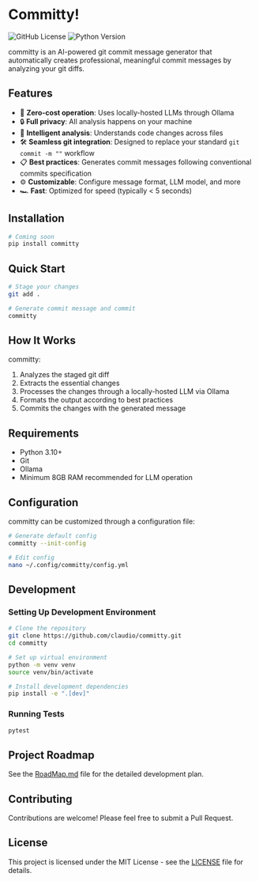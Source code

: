 # Committy!

![GitHub License](https://img.shields.io/github/license/claudio/committy)
![Python Version](https://img.shields.io/badge/python-3.10%2B-blue)

committy is an AI-powered git commit message generator that automatically creates professional, meaningful commit messages by analyzing your git diffs.

## Features

- 🚀 **Zero-cost operation**: Uses locally-hosted LLMs through Ollama
- 🔒 **Full privacy**: All analysis happens on your machine
- 🧠 **Intelligent analysis**: Understands code changes across files
- 🛠️ **Seamless git integration**: Designed to replace your standard `git commit -m ""` workflow
- 📋 **Best practices**: Generates commit messages following conventional commits specification 
- ⚙️ **Customizable**: Configure message format, LLM model, and more
- 🏎️ **Fast**: Optimized for speed (typically < 5 seconds)

## Installation

```bash
# Coming soon
pip install committy
```

## Quick Start

```bash
# Stage your changes
git add .

# Generate commit message and commit
committy
```

## How It Works

committy:
1. Analyzes the staged git diff
2. Extracts the essential changes
3. Processes the changes through a locally-hosted LLM via Ollama
4. Formats the output according to best practices
5. Commits the changes with the generated message

## Requirements

- Python 3.10+
- Git
- Ollama
- Minimum 8GB RAM recommended for LLM operation

## Configuration

committy can be customized through a configuration file:

```bash
# Generate default config
committy --init-config

# Edit config
nano ~/.config/committy/config.yml
```

## Development

### Setting Up Development Environment

```bash
# Clone the repository
git clone https://github.com/claudio/committy.git
cd committy

# Set up virtual environment
python -m venv venv
source venv/bin/activate

# Install development dependencies
pip install -e ".[dev]"
```

### Running Tests

```bash
pytest
```

## Project Roadmap

See the [RoadMap.md](RoadMap.md) file for the detailed development plan.

## Contributing

Contributions are welcome! Please feel free to submit a Pull Request.

## License

This project is licensed under the MIT License - see the [LICENSE](LICENSE) file for details.
